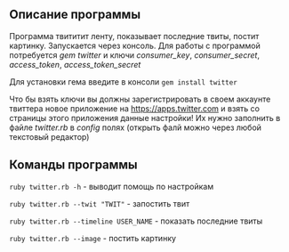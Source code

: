 ## Описание программы

Программа твититит ленту, показывает последние твиты, постит картинку.
Запускается через консоль.
Для работы с программой потребуется *gem twitter* и ключи *consumer_key*, *consumer_secret*, *access_token*, *access_token_secret*

Для установки гема введите в консоли `gem install twitter`

Что бы взять ключи вы должны зарегистрировать в своем аккаунте твиттера новое приложение на https://apps.twitter.com
и взять со страницы этого приложения данные настройки!
Их нужно заполнить в файле *twitter.rb* в *config* полях (открыть фалй можно через любой текстовый редактор)

## Команды программы

`ruby twitter.rb -h` - выводит помощь по настройкам

`ruby twitter.rb --twit "TWIT"` - запостить твит

`ruby twitter.rb --timeline USER_NAME` - показать последние твиты

`ruby twitter.rb --image` - постить картинку
